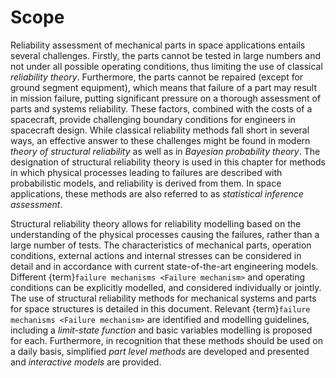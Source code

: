 <!--- Copyright (C) Matrisk GmbH 2022 -->

# Scope

Reliability assessment of mechanical parts in space applications entails several challenges. Firstly, the parts cannot be tested in large numbers and not under all possible operating conditions, thus limiting the use of classical *reliability theory*. Furthermore, the parts cannot be repaired (except for ground segment equipment), which means that failure of a part may result in mission failure, putting significant pressure on a thorough assessment of parts and systems reliability. These factors, combined with the costs of a spacecraft, provide challenging boundary conditions for engineers in spacecraft design. While classical reliability methods fall short in several ways, an effective answer to these challenges might be found in modern *theory of structural reliability* as well as in *Bayesian probability theory*. The designation of structural reliability theory is used in this chapter for methods in which physical processes leading to failures are described with probabilistic models, and reliability is derived from them. In space applications, these methods are also referred to as *statistical inference assessment*.

Structural reliability theory allows for reliability modelling based on the understanding of the physical processes causing the failures, rather than a large number of tests. The characteristics of mechanical parts, operation conditions, external actions and internal stresses can be considered in detail and in accordance with current state-of-the-art engineering models. Different {term}`failure mechanisms <Failure mechanism>` and operating conditions can be explicitly modelled, and considered individually or jointly. The use of structural reliability methods for mechanical systems and parts for space structures is detailed in this document. Relevant {term}`failure mechanisms <Failure mechanism>` are identified and modelling guidelines, including a *limit-state function* and basic variables modelling is proposed for each. Furthermore, in recognition that these methods should be used on a daily basis, simplified *part level methods* are developed and presented and *interactive models* are provided.
